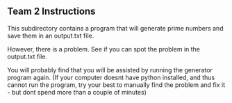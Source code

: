 
Team 2 Instructions
-------------------

This subdirectory contains a program that will generate prime numbers and
save them in an output.txt file.

However, there is a problem.  See if you can spot the problem in the
output.txt file.

You will probably find that you will be assisted by running the generator
program again.  (If your computer doesnt have python installed, and thus
cannot run the program, try your best to manually find the problem and fix
it - but dont spend more than a couple of minutes)
